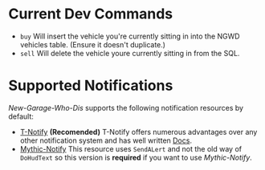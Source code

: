 # Current Dev Commands
- `buy` Will insert the vehicle you're currently sitting in into the NGWD vehicles table. (Ensure it doesn't duplicate.)
- `sell` Will delete the vehicle youre currently sitting in from the SQL.

# Supported Notifications
*New-Garage-Who-Dis* supports the following notification resources by default:
- [T-Notify](https://github.com/TasoOneAsia/t-notify) **(Recomended)** T-Notify offers numerous advantages over any other notification system and has well written [Docs](https://docs.tasoagc.dev/#/).
- [Mythic-Notify](https://github.com/FlawwsX/mythic_notify) This resource uses `SendALert` and not the old way of `DoHudText` so this version is **required** if you want to use *Mythic-Notify*.
